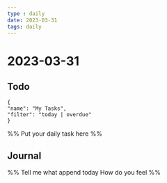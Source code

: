 ```yaml
---
type : daily
date: 2023-03-31
tags: daily
---
```


# 2023-03-31

## Todo
```todoist
{
"name": "My Tasks",
"filter": "today | overdue"
}
```
%%
Put your daily task here
%%


## Journal 
%%
Tell me what append today
How do you feel
%%